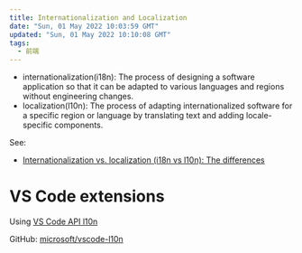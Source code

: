 ```yaml
---
title: Internationalization and Localization
date: "Sun, 01 May 2022 10:03:59 GMT"
updated: "Sun, 01 May 2022 10:10:08 GMT"
tags:
  - 前端
---
```


- internationalization(i18n): The process of designing a software application so that it can be adapted to various languages and regions without engineering changes.
- localization(l10n): The process of adapting internationalized software for a specific region or language by translating text and adding locale-specific components.

See:

- [Internationalization vs. localization (i18n vs l10n): The differences](https://lokalise.com/blog/internationalization-vs-localization/)

# VS Code extensions

Using [VS Code API l10n](https://code.visualstudio.com/api/references/vscode-api#l10n)

GitHub: [microsoft/vscode-l10n](https://github.com/microsoft/vscode-l10n)
